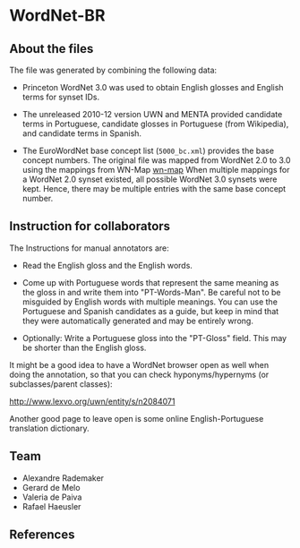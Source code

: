 
# WordNet-BR

## About the files

The file was generated by combining the following data:

- Princeton WordNet 3.0 was used to obtain English glosses and English
  terms for synset IDs.

- The unreleased 2010-12 version UWN and MENTA provided candidate
  terms in Portuguese, candidate glosses in Portuguese (from
  Wikipedia), and candidate terms in Spanish.

- The EuroWordNet base concept list (`5000_bc.xml`) provides the base
  concept numbers. The original file was mapped from WordNet 2.0 to
  3.0 using the mappings from WN-Map [wn-map]
  When multiple mappings for a WordNet 2.0 synset existed, all
  possible WordNet 3.0 synsets were kept. Hence, there may be multiple
  entries with the same base concept number.
  
## Instruction for collaborators

The Instructions for manual annotators are:

- Read the English gloss and the English words.

- Come up with Portuguese words that represent the same meaning as the
  gloss in and write them into "PT-Words-Man". Be careful not to be
  misguided by English words with multiple meanings. You can use the
  Portuguese and Spanish candidates as a guide, but keep in mind that
  they were automatically generated and may be entirely wrong.
  
- Optionally: Write a Portuguese gloss into the "PT-Gloss" field. This
  may be shorter than the English gloss.
  
It might be a good idea to have a WordNet browser open as well
when doing the annotation, so that you can check hyponyms/hypernyms
(or subclasses/parent classes): 

http://www.lexvo.org/uwn/entity/s/n2084071

Another good page to leave open is some online English-Portuguese
translation dictionary.
  
## Team

- Alexandre Rademaker
- Gerard de Melo
- Valeria de Paiva
- Rafael Haeusler

## References

[wn-map]: http://nlp.lsi.upc.edu/web/index.php?option=com_content&task=view&id=21&Itemid=57
